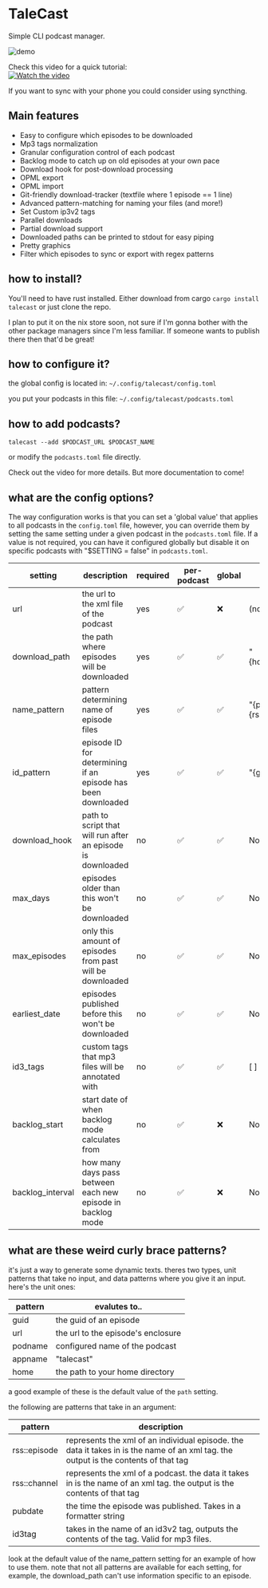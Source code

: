 # TaleCast

Simple CLI podcast manager.



![demo](https://github.com/TBS1996/TaleCast/assets/56874491/4eb96b52-6752-4280-84b6-306be6c9ab84)




Check this video for a quick tutorial:  
[![Watch the video](https://img.youtube.com/vi/TKoToA6MGdY/0.jpg)](https://www.youtube.com/watch?v=TKoToA6MGdY)

If you want to sync with your phone you could consider using syncthing. 

## Main features

- Easy to configure which episodes to be downloaded
- Mp3 tags normalization
- Granular configuration control of each podcast
- Backlog mode to catch up on old episodes at your own pace
- Download hook for post-download processing
- OPML export
- OPML import
- Git-friendly download-tracker (textfile where 1 episode == 1 line)
- Advanced pattern-matching for naming your files (and more!)
- Set Custom ip3v2 tags
- Parallel downloads
- Partial download support
- Downloaded paths can be printed to stdout for easy piping
- Pretty graphics
- Filter which episodes to sync or export with regex patterns
   

## how to install?

You'll need to have rust installed. Either download from cargo `cargo install talecast` or just clone the repo.  
  
I plan to put it on the nix store soon, not sure if I'm gonna bother with the other package managers since I'm less familiar. If someone wants to publish there then that'd be great!

## how to configure it?

the global config is located in:
`~/.config/talecast/config.toml`

you put your podcasts in this file:
`~/.config/talecast/podcasts.toml`

## how to add podcasts?

`talecast --add $PODCAST_URL $PODCAST_NAME`

or modify the `podcasts.toml` file directly. 

Check out the video for more details. But more documentation to come!

## what are the config options?

The way configuration works is that you can set a 'global value' that applies to all podcasts in the `config.toml` file, however, you can override them by 
setting the same setting under a given podcast in the `podcasts.toml` file. If a value is not required, you can have it configured globally but disable it on 
specific podcasts with "$SETTING = false" in `podcasts.toml`.

| setting          | description                                                  | required | per-podcast | global | default                                     |
|------------------|--------------------------------------------------------------|----------|-------------|--------|---------------------------------------------|
| url              | the url to the xml file of the podcast                       | yes      | ✅           | ❌      | (no default, must be specified)             |
| download_path    | the path where episodes will be downloaded                   | yes      | ✅           | ✅      | "{home}/{appname}/{podname}"                |
| name_pattern     | pattern determining name of episode files                    | yes      | ✅           | ✅      | "{pubdate::%Y-%m-%d} {rss::episode::title}" |
| id_pattern       | episode ID for determining if an episode has been downloaded | yes      | ✅           | ✅      | "{guid}"                                    |
| download_hook    | path to script that will run after an episode is downloaded  | no       | ✅           | ✅      | None                                        |
| max_days         | episodes older than this won't be downloaded                 | no       | ✅           | ✅      | None                                        |
| max_episodes     | only this amount of episodes from past will be downloaded    | no       | ✅           | ✅      | None                                        |
| earliest_date    | episodes published before this won't be downloaded           | no       | ✅           | ✅      | None                                        |
| id3_tags         | custom tags that mp3 files will be annotated with            | no       | ✅           | ✅      | [ ]                                         |
| backlog_start    | start date of when backlog mode calculates from              | no       | ✅           | ❌      | None                                        |
| backlog_interval | how many days pass between each new episode in backlog mode  | no       | ✅           | ❌      | None                                        |

## what are these weird curly brace patterns?

it's just a way to generate some dynamic texts. theres two types, unit patterns that take no input, and data patterns where you give it an input. here's the unit ones:

| pattern | evalutes to..                      |
|---------|------------------------------------|
| guid    | the guid of an episode             |
| url     | the url to the episode's enclosure |
| podname | configured name of the podcast     |
| appname | "talecast"                         |
| home    | the path to your home directory    |   

 a good example of these is the default value of the `path` setting. 

 the following are patterns that take in an argument:

 | pattern      | description                                                                                                                         |
|--------------|-------------------------------------------------------------------------------------------------------------------------------------|
| rss::episode | represents the xml of an individual episode. the data it takes in is the name of an xml tag. the output is the contents of that tag |
| rss::channel | represents the xml of a podcast. the data it takes in is the name of an xml tag. the output is the contents of that tag             |
| pubdate      | the time the episode was published. Takes in a formatter string                                                                     |
| id3tag       | takes in the name of an id3v2 tag, outputs the contents of the tag. Valid for mp3 files.                                            |


look at the default value of the name_pattern setting for an example of how to use them. 
note that not all patterns are available for each setting, for example, the download_path can't use information specific to an episode.
